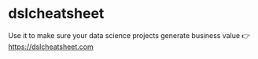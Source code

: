 # dslcheatsheet

Use it to make sure your data science projects generate business value 👉 https://dslcheatsheet.com
